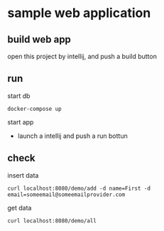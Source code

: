 # sample web application

## build web app

open this project by intellij, and push a build button

## run

start db

```shell
docker-compose up
```

start app

- launch a intellij and push a run bottun

## check

insert data

```shell
curl localhost:8080/demo/add -d name=First -d email=someemail@someemailprovider.com
```

get data

```shell
curl localhost:8080/demo/all
```
